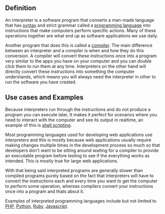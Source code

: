 ## Definition
An interpreter is a software program that converts a man-made language that has [syntax](syntax.md) and strict grammar called a [programming language](programming-language.md) into instructions that make computers perform specific actions. Many of these operations together are what end up as software applications we use daily.

Another program that does this is called a [compiler](compiler.md). The main difference between an interpreter and a compiler is when and how they do this conversion. A compiler will convert these instructions once into a program very similar to the apps you have on your computer and you can double click them to run them at any time. Interpreters on the other hand will directly convert these instructions into something the computer understands, which means you will always need the interpreter in other to run the software you have created.

## Use cases and Examples
Because interpreters run through the instructions and do not produce a program you can execute later, It makes it perfect for scenarios where you need to interact with the computer and see its output in realtime, an example of this is [shell scripting](shell-scripting.md).

Most programming languages used for developing web applications use interpreters and this is mostly because web applications usually require making changes multiple times in the development process so much so that developers don't want to be sitting around waiting for a compiler to provide an executable program before testing to see if the everything works as intended. This is mostly true for large web applications.

With that being said interpreted programs are generally slower than compiled programs purely based on the fact that interpreters will have to convert the instructions each and every time you want to get the computer to perform some operation, whereas compilers convert your instructions once into a program and thats about it. 

Examples of interpreted programming languages include but not limited to [PHP](https://www.php.net/), [Python](https://www.python.org/), [Ruby](https://www.ruby-lang.org/en/), [Javascript](https://developer.mozilla.org/en-US/docs/Web/JavaScript).